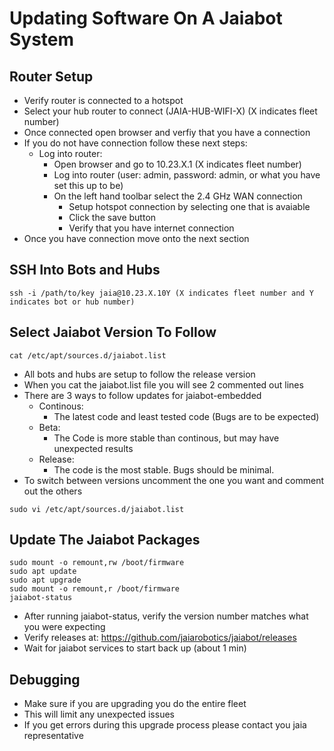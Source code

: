 # Updating Software On A Jaiabot System

## Router Setup

* Verify router is connected to a hotspot
* Select your hub router to connect (JAIA-HUB-WIFI-X) (X indicates fleet number)
* Once connected open browser and verfiy that you have a connection
* If you do not have connection follow these next steps:
  * Log into router:
    * Open browser and go to 10.23.X.1 (X indicates fleet number)
    * Log into router (user: admin, password: admin, or what you have set this up to be)
    * On the left hand toolbar select the 2.4 GHz WAN connection
      * Setup hotspot connection by selecting one that is avaiable
      * Click the save button
      * Verify that you have internet connection
* Once you have connection move onto the next section

## SSH Into Bots and Hubs

```
ssh -i /path/to/key jaia@10.23.X.10Y (X indicates fleet number and Y indicates bot or hub number)
```

## Select Jaiabot Version To Follow

```
cat /etc/apt/sources.d/jaiabot.list
```

* All bots and hubs are setup to follow the release version
* When you cat the jaiabot.list file you will see 2 commented out lines
* There are 3 ways to follow updates for jaiabot-embedded
  * Continous:
    * The latest code and least tested code (Bugs are to be expected)
  * Beta:
    * The Code is more stable than continous, but may have unexpected results
  * Release:
    * The code is the most stable. Bugs should be minimal.
* To switch between versions uncomment the one you want and comment out the others

```
sudo vi /etc/apt/sources.d/jaiabot.list
```

## Update The Jaiabot Packages

```
sudo mount -o remount,rw /boot/firmware
sudo apt update
sudo apt upgrade
sudo mount -o remount,r /boot/firmware
jaiabot-status
```

* After running jaiabot-status, verify the version number matches what you were expecting
* Verify releases at: https://github.com/jaiarobotics/jaiabot/releases
* Wait for jaiabot services to start back up (about 1 min)

## Debugging

* Make sure if you are upgrading you do the entire fleet
* This will limit any unexpected issues
* If you get errors during this upgrade process please contact you jaia representative